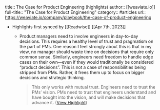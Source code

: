title:: The Case for Product Engineering (highlights)
author:: [[weaviate.io]]
full-title:: "The Case for Product Engineering"
category:: #articles
url:: https://weaviate.io/company/playbook/the-case-of-product-engineering

- Highlights first synced by [[Readwise]] [[Apr 7th, 2023]]
	- Product managers need to involve engineers in day-to-day decisions. This requires a healthy level of trust and pragmatism on the part of PMs. One reason I feel strongly about this is that in my view, no manager should waste time on decisions that require only common sense. Similarly, engineers need freedom to handle edge cases on their own—even if they would traditionally be considered “product decisions”. This is not a case of responsibilities being stripped from PMs. Rather, it frees them up to focus on bigger decisions and strategic thinking.
	  
	  > This only works with mutual trust. Engineers need to trust the PMs’ vision. PMs need to trust that engineers understand and have bought into the vision, and will make decisions that advance it. ([View Highlight](https://read.readwise.io/read/01gx9septt889g735qqzmwnm4t))